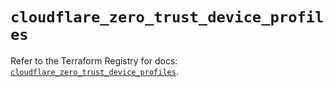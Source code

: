 # `cloudflare_zero_trust_device_profiles`

Refer to the Terraform Registry for docs: [`cloudflare_zero_trust_device_profiles`](https://registry.terraform.io/providers/cloudflare/cloudflare/4.42.0/docs/resources/zero_trust_device_profiles).
